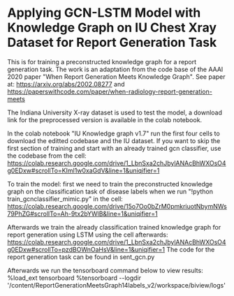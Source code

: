 # Applying GCN-LSTM Model with Knowledge Graph on IU Chest Xray Dataset for Report Generation Task

This is for training a preconstructed knowledge graph for a report generation task. 
The work is an adaptation from the code base of the AAAI 2020 paper "When Report Generation Meets Knowledge Graph".
See paper at: https://arxiv.org/abs/2002.08277
and https://paperswithcode.com/paper/when-radiology-report-generation-meets

The Indiana University X-ray dataset is used to test the model, a download link for the preprocessed version is available in the colab notebook.

In the colab notebook "IU Knowledge graph v1.7" run the first four cells to download the editted codebase and the IU dataset.
If you want to skip the first section of training and start with an already trained gcn classifier, use the codebase from the cell:
https://colab.research.google.com/drive/1_LbnSxa2chJbylANAcBhWXOsO4g0EDxw#scrollTo=KIml1w0xaGdV&line=1&uniqifier=1 

To train the model:
first we need to train the preconstructed knowledge graph on the classification task of disease labels when we run "!python train_gcnclassifier_mimic.py" in the cell:
https://colab.research.google.com/drive/15o7Oo0bZrM0pmkriuotNbymNWs79PhZG#scrollTo=Ah-9tx2bYWlB&line=1&uniqifier=1


Afterwards we train the already classification trained knowledge graph for report generation using LSTM using the cell afterwards:
https://colab.research.google.com/drive/1_LbnSxa2chJbylANAcBhWXOsO4g0EDxw#scrollTo=pzdBOWnOaHsV&line=1&uniqifier=1
The code for the report generation task can be found in sent_gcn.py



Afterwards we run the tensorboard command below to view results:
%load_ext tensorboard
%tensorboard --logdir '/content/ReportGenerationMeetsGraph14labels_v2/workspace/biview/logs'
